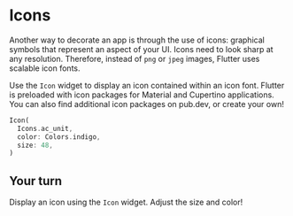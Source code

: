 # Icons

Another way to decorate an app is through the use of icons: graphical symbols
that represent an aspect of your UI. Icons need to look sharp at any resolution.
Therefore, instead of `png` or `jpeg` images, Flutter uses scalable icon fonts.

Use the `Icon` widget to display an icon contained within an icon font. Flutter
is preloaded with icon packages for Material and Cupertino applications. You can
also find additional icon packages on pub.dev, or create your own!

```dart
Icon(
  Icons.ac_unit,
  color: Colors.indigo,
  size: 48,
)
```

## Your turn

Display an icon using the `Icon` widget. Adjust the size and color!
